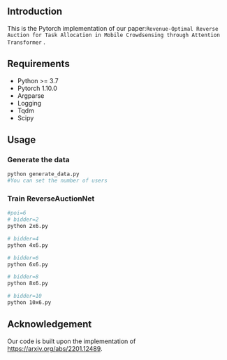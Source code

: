## Introduction

This is the Pytorch implementation of our paper:`Revenue-Optimal Reverse Auction for Task Allocation in Mobile Crowdsensing through Attention Transformer` .


## Requirements


* Python >= 3.7
* Pytorch 1.10.0
* Argparse
* Logging
* Tqdm
* Scipy

## Usage

### Generate the data

```bash
python generate_data.py
#You can set the number of users
```

### Train ReverseAuctionNet

```bash
#poi=6
# bidder=2
python 2x6.py

# bidder=4
python 4x6.py

# bidder=6
python 6x6.py

# bidder=8
python 8x6.py

# bidder=10
python 10x6.py

```

## Acknowledgement

Our code is built upon the implementation of <https://arxiv.org/abs/2201.12489>.

